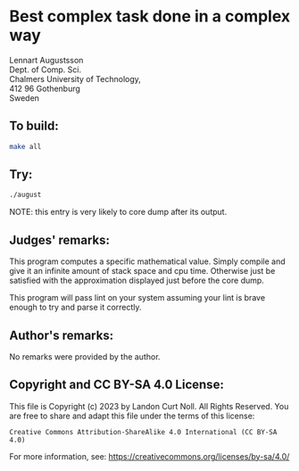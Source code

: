 # Best complex task done in a complex way

Lennart Augustsson   
Dept. of Comp. Sci.  
Chalmers University of Technology,  
412 96 Gothenburg  
Sweden  

## To build:

```sh
make all
```

## Try:

```sh
./august
```


NOTE: this entry is very likely to core dump after its output.

## Judges' remarks:

This program computes a specific mathematical value.  Simply compile
and give it an infinite amount of stack space and cpu time.  Otherwise
just be satisfied with the approximation displayed just before the core
dump.

This program will pass lint on your system assuming your lint is brave
enough to try and parse it correctly.

## Author's remarks:

No remarks were provided by the author.

## Copyright and CC BY-SA 4.0 License:

This file is Copyright (c) 2023 by Landon Curt Noll.  All Rights Reserved.
You are free to share and adapt this file under the terms of this license:

    Creative Commons Attribution-ShareAlike 4.0 International (CC BY-SA 4.0)

For more information, see: https://creativecommons.org/licenses/by-sa/4.0/
